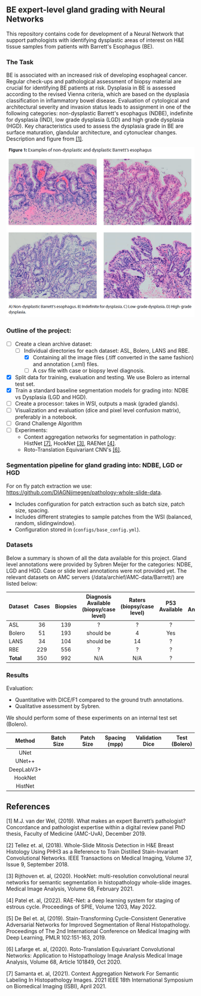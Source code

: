 ## BE expert-level gland grading with Neural Networks
This repository contains code for development of a Neural Network that support pathologists with identifying dysplastic 
areas of interest on H&E tissue samples from patients with Barrett's Esophagus (BE). 

### The Task
BE is associated with an increased risk of developing esophageal cancer. Regular check-ups and pathological assessment of biopsy material are crucial for identifying BE patients at risk.
Dysplasia in BE is assessed according to the revised Vienna criteria, which are based on the dysplasia classification in inflammatory bowel disease. Evaluation of cytological and architectural severity and invasion status leads to assignment in
one of the following categories: non-dysplastic Barrett's esophagus (NDBE), indefinite for dysplasia (IND), low grade dysplasia (LGD) and high grade dysplasia (HGD). Key characteristics used to assess the
dysplasia grade in BE are surface maturation, glandular architecture, and cytonuclear changes. Description and figure from [[1]](#1).


![](images/examples_grading_BE.png)


### Outline of the project:

- [ ] Create a clean archive dataset:
  - [ ] Individual directories for each dataset: ASL, Bolero, LANS and RBE.
     - [x] Containing all the image files (.tiff converted in the same fashion) and annotation (.xml) files.
     - [ ] A csv file with case or biopsy level diagnosis.
- [x] Split data for training, evaluation and testing. We use Bolero as internal test set.
- [x] Train a standard baseline segmentation models for grading into: NDBE vs Dysplasia (LGD and HGD).
- [ ] Create a processor: takes in WSI, outputs a mask (graded glands).
- [ ] Visualization and evaluation (dice and pixel level confusion matrix), preferably in a notebook.
- [ ] Grand Challenge Algorithm
- [ ] Experiments:
  * Context aggregation networks for segmentation in pathology: HistNet [[7]](#7), HookNet [[3]](#3), RAENet [[4]](#4).
  * Roto-Translation Equivariant CNN's [[6]](#6).
  
### Segmentation pipeline for gland grading into: NDBE, LGD or HGD
For on fly patch extraction we use: https://github.com/DIAGNijmegen/pathology-whole-slide-data.
  * Includes configuration for patch extraction such as batch size, patch size, spacing.
  * Includes different strategies to sample patches from the WSI (balanced, random, slidingwindow).
  * Configuration stored in (`configs/base_config.yml`).

### Datasets 
Below a summary is shown of all the data available for this project. Gland level annotations were provided by Sybren Meijer for the categories: NDBE, LGD and HGD.
Case or slide level annotations were not provided yet. The relevant datasets on AMC servers (/data/archief/AMC-data/Barrett/) are listed below:

| Dataset   | Cases | Biopsies | Diagnosis Available<br/>(biopsy/case level) | Raters<br/>(biopsy/case level) | P53 <br/> Available | Lazy <br> Annotations |
|-----------|:-----:|:--------:|:-------------------------------------------:|:------------------------------:|:-------------------:|:---------------------:|
| ASL       |  36   |   139    |                      ?                      |               ?                |          ?          |          yes          |
| Bolero    |  51   |   193    |                  should be                  |               4                |         Yes         |          yes          |
| LANS      |  34   |   104    |                  should be                  |               14               |          ?          |          yes          |
| RBE       |  229  |   556    |                      ?                      |               ?                |          ?          |          no           |
| **Total** |  350  |   992    |                     N/A                     |              N/A               |          ?          |          N/A          |        |


### Results
Evaluation:
  * Quantitative with DICE/F1 compared to the ground truth annotations.
  * Qualitative assessment by Sybren.
  
We should perform some of these experiments on an internal test set (Bolero).

|   Method   | Batch Size | Patch Size | Spacing <br/> (mpp) | Validation Dice | Test <br/> (Bolero) |
|:----------:|:----------:|:----------:|:-------------------:|:---------------:|:-------------------:|
|    UNet    |            |            |                     |                 |                     |
|   UNet++   |            |            |                     |                 |                     |
| DeepLabV3+ |            |            |                     |                 |                     |
|  HookNet   |            |            |                     |                 |                     |
|  HistNet   |            |            |                     |                 |                     |


## References
<a id="1">[1]</a> 
M.J. van der Wel, (2019). 
What makes an expert Barrett’s pathologist? Concordance and pathologist expertise within a digital review panel
PhD thesis, Faculty of Medicine (AMC-UvA), December 2019.

<a id="2">[2]</a> 
Tellez et. al, (2018). 
Whole-Slide Mitosis Detection in H&E Breast Histology Using PHH3 as a Reference to Train Distilled Stain-Invariant Convolutional Networks.
IEEE Transactions on Medical Imaging, Volume 37, Issue 9, September 2018.

<a id="3">[3]</a> 
Rijthoven et. al, (2020). 
HookNet: multi-resolution convolutional neural networks for semantic segmentation in histopathology whole-slide images. 
Medical Image Analysis, Volume 68, February 2021.

<a id="4">[4]</a> 
Patel et. al, (2022). 
RAE-Net: a deep learning system for staging of estrous cycle. 
Proceedings of SPIE, Volume 1203, May 2022.

<a id="5">[5]</a> 
De Bel et. al, (2019). 
Stain-Transforming Cycle-Consistent Generative Adversarial Networks for Improved Segmentation of Renal Histopathology.
Proceedings of The 2nd International Conference on Medical Imaging with Deep Learning, PMLR 102:151-163, 2019.

<a id="6">[6]</a> 
Lafarge et. al, (2020). 
Roto-Translation Equivariant Convolutional Networks: Application to Histopathology Image Analysis
Medical Image Analysis, Volume 68, Article 101849, Oct 2020.

<a id="7">[7]</a> 
Samanta et. al, (2021). 
Context Aggregation Network For Semantic Labeling In Histopathology Images.
2021 IEEE 18th International Symposium on Biomedical Imaging (ISBI), April 2021.